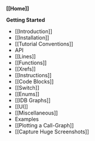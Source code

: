 **[[Home]]**

**Getting Started**

* [[Introduction]]
* [[Installation]]
* [[Tutorial Conventions]]
* API
 * [[Lines]]
 * [[Functions]]
 * [[Xrefs]]
 * [[Instructions]]
 * [[Code Blocks]]
 * [[Switch]]
 * [[Enums]]
 * [[IDB Graphs]]
 * [[UI]]
 * [[Miscellaneous]]
* Examples
 * [[Plotting a Call-Graph]]
 * [[Capture Huge Screenshots]]